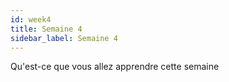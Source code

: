 ```yaml
---
id: week4
title: Semaine 4
sidebar_label: Semaine 4
---
```


Qu'est-ce que vous allez apprendre cette semaine